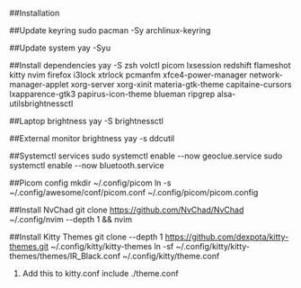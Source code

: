 ##Installation

##Update keyring
sudo pacman -Sy archlinux-keyring

##Update system
yay -Syu

##Install dependencies
yay -S zsh volctl picom lxsession redshift flameshot kitty nvim firefox i3lock xtrlock pcmanfm xfce4-power-manager network-manager-applet xorg-server xorg-xinit materia-gtk-theme capitaine-cursors lxapparence-gtk3 papirus-icon-theme blueman ripgrep alsa-utilsbrightnessctl

##Laptop brightness
yay -S brightnessctl

##External monitor brightness
yay -s ddcutil

##Systemctl services
sudo systemctl enable --now geoclue.service
sudo systemctl enable --now bluetooth.service

##Picom config
mkdir ~/.config/picom
ln -s ~/.config/awesome/conf/picom.conf ~/.config/picom/picom.config

##Install NvChad
git clone https://github.com/NvChad/NvChad ~/.config/nvim --depth 1 && nvim

##Install Kitty Themes
git clone --depth 1 https://github.com/dexpota/kitty-themes.git ~/.config/kitty/kitty-themes
ln -sf ~/.config/kitty/kitty-themes/themes/IR_Black.conf ~/.config/kitty/theme.conf

1. Add this to kitty.conf
include ./theme.conf

